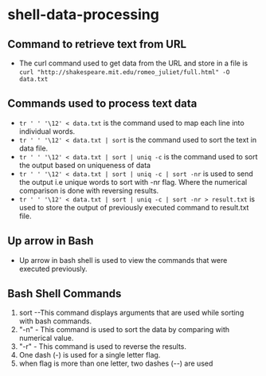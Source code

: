 # shell-data-processing

## Command to retrieve text from URL
* The curl command used to get data from the URL and store in a file is ```curl "http://shakespeare.mit.edu/romeo_juliet/full.html" -O data.txt```

## Commands used to process text data
* ```tr ' ' '\12' < data.txt``` is the command used to map each line into individual words.
* ```tr ' ' '\12' < data.txt | sort``` is the command used to sort the text in data file.
* ```tr ' ' '\12' < data.txt | sort | uniq -c``` is the command used to sort the output based on uniqueness of data
* ```tr ' ' '\12' < data.txt | sort | uniq -c | sort -nr``` is used to send the output i.e unique words to sort with -nr flag. Where the numerical comparison is done with reversing results.
* ```tr ' ' '\12' < data.txt | sort | uniq -c | sort -nr > result.txt``` is used to store the output of previously executed command to result.txt file. 

## Up arrow in Bash
* Up arrow in bash shell is used to view the commands that were executed previously. 

## Bash Shell Commands
1. sort --This command displays arguments that are used while sorting with bash commands. 
1. "-n" - This command is used to sort the data by comparing with numerical value. 
1. "-r" - This command is used to reverse the results. 
1. One dash (-) is used for a single letter flag. 
1. when flag is more than one letter, two dashes (--) are used

